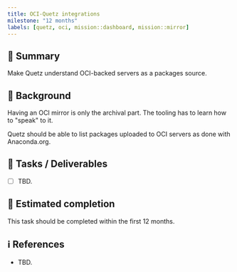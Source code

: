 ```yaml
---
title: OCI-Quetz integrations
milestone: "12 months"
labels: [quetz, oci, mission::dashboard, mission::mirror]
---
```


## 📌 Summary

Make Quetz understand OCI-backed servers as a packages source.

## 📝 Background

Having an OCI mirror is only the archival part.
The tooling has to learn how to "speak" to it.

Quetz should be able to list packages uploaded to OCI servers as done with Anaconda.org.

## 🚀 Tasks / Deliverables

- [ ] TBD.

## 📅 Estimated completion

This task should be completed within the first 12 months.

## ℹ️ References

- TBD.
